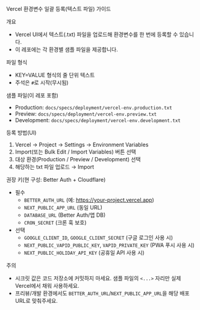 Vercel 환경변수 일괄 등록(텍스트 파일) 가이드

개요
- Vercel UI에서 텍스트(.txt) 파일을 업로드해 환경변수를 한 번에 등록할 수 있습니다.
- 이 레포에는 각 환경별 샘플 파일을 제공합니다.

파일 형식
- KEY=VALUE 형식의 줄 단위 텍스트
- 주석은 `#`로 시작(무시됨)

샘플 파일(이 레포 포함)
- Production: `docs/specs/deployment/vercel-env.production.txt`
- Preview: `docs/specs/deployment/vercel-env.preview.txt`
- Development: `docs/specs/deployment/vercel-env.development.txt`

등록 방법(UI)
1) Vercel → Project → Settings → Environment Variables
2) Import(또는 Bulk Edit / Import Variables) 버튼 선택
3) 대상 환경(Production / Preview / Development) 선택
4) 해당하는 txt 파일 업로드 → Import

권장 키(현 구성: Better Auth + Cloudflare)
- 필수
  - `BETTER_AUTH_URL` (예: https://your-project.vercel.app)
  - `NEXT_PUBLIC_APP_URL` (동일 URL)
  - `DATABASE_URL` (Better Auth/앱 DB)
  - `CRON_SECRET` (크론 훅 보호)
- 선택
  - `GOOGLE_CLIENT_ID`, `GOOGLE_CLIENT_SECRET` (구글 로그인 사용 시)
  - `NEXT_PUBLIC_VAPID_PUBLIC_KEY`, `VAPID_PRIVATE_KEY` (PWA 푸시 사용 시)
  - `NEXT_PUBLIC_HOLIDAY_API_KEY` (공휴일 API 사용 시)

주의
- 시크릿 값은 코드 저장소에 커밋하지 마세요. 샘플 파일의 `<...>` 자리만 실제 Vercel에서 채워 사용하세요.
- 프리뷰/개발 환경에서도 `BETTER_AUTH_URL`/`NEXT_PUBLIC_APP_URL`을 해당 배포 URL로 맞춰주세요.

